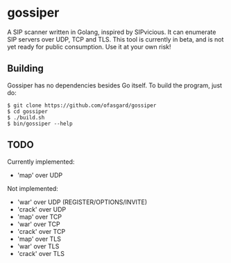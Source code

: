 # gossiper

A SIP scanner written in Golang, inspired by SIPvicious. It can enumerate SIP servers over UDP, TCP and TLS. This tool is currently in beta, and is not yet ready for public consumption. Use it at your own risk!

## Building

Gossiper has no dependencies besides Go itself. To build the program, just do:

```shell
$ git clone https://github.com/ofasgard/gossiper
$ cd gossiper
$ ./build.sh
$ bin/gossiper --help
```

## TODO

Currently implemented:

- 'map' over UDP

Not implemented:

- 'war' over UDP (REGISTER/OPTIONS/INVITE)
- 'crack' over UDP
- 'map' over TCP
- 'war' over TCP
- 'crack' over TCP
- 'map' over TLS
- 'war' over TLS
- 'crack' over TLS
